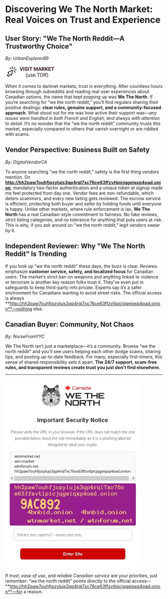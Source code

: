 # Discovering We The North Market: Real Voices on Trust and Experience

## User Story: "We The North Reddit—A Trustworthy Choice"

*By: UrbanExplorer89*


[![img](/assets/open.webp)](http://hh2paw7ouhfjozylujs3qp4rql7xc76ce63ffzvtlpicjqgeiqxp4oad.onion)


When it comes to darknet markets, trust is everything. After countless hours browsing through subreddits and reading real user experiences about Canadian options, the name that kept popping up was **We The North**. If you’re searching for “we the north reddit,” you’ll find regulars sharing their positive dealings: **clear rules, genuine support, and a community-focused approach**. What stood out for me was how active their support was—*any issues were handled in both French and English, and always with attention to detail*. It’s no wonder that the “we the north reddit” community trusts this market, especially compared to others that vanish overnight or are riddled with scams.

## Vendor Perspective: Business Built on Safety

*By: DigitalVendorCA*

To anyone searching "we the north reddit," safety is the first thing vendors mention. On **http://hh2paw7ouhfjozylujs3qp4rql7xc76ce63ffzvtlpicjqgeiqxp4oad.onion**, mandatory two-factor authentication and a unique token at signup made me feel protected from day one. Vendor fees are non-refundable, which deters scammers, and every new listing gets reviewed. The escrow service is efficient, protecting both buyer and seller by holding funds until everyone is happy. Unlike other markets, where rule enforcement is lax, **We The North** has a real Canadian-style commitment to fairness. No fake reviews, strict listing categories, and no tolerance for anything that puts users at risk. This is why, if you ask around on "we the north reddit," legit vendors swear by it.

## Independent Reviewer: Why "We The North Reddit" Is Trending

If you look up “we the north reddit” these days, the buzz is clear. Reviews emphasize **customer service, safety, and localized focus** for Canadian users. The market’s strict ban on weapons and anything linked to violence or terrorism is another key reason folks trust it. They’ve even put in safeguards to keep third-party info private. Experts say it’s a safer environment for Canadians wanting to avoid street risks. The official access is always **http://hh2paw7ouhfjozylujs3qp4rql7xc76ce63ffzvtlpicjqgeiqxp4oad.onion**—nothing else.

## Canadian Buyer: Community, Not Chaos

*By: NurseFromYYC*

We The North isn’t just a marketplace—it’s a community. Browse “we the north reddit” and you’ll see users helping each other dodge scams, sharing tips, and posting up-to-date feedback. For many, especially first-timers, this sense of shared responsibility sets it apart. **The 24/7 support, scam-free rules, and transparent reviews create trust you just don’t find elsewhere.**

---

[![img](/assets/half.webp)](http://hh2paw7ouhfjozylujs3qp4rql7xc76ce63ffzvtlpicjqgeiqxp4oad.onion)


If *trust*, *ease of use*, and *reliable Canadian service* are your priorities, just remember: “we the north reddit” points directly to the official access—**http://hh2paw7ouhfjozylujs3qp4rql7xc76ce63ffzvtlpicjqgeiqxp4oad.onion**—for a reason.